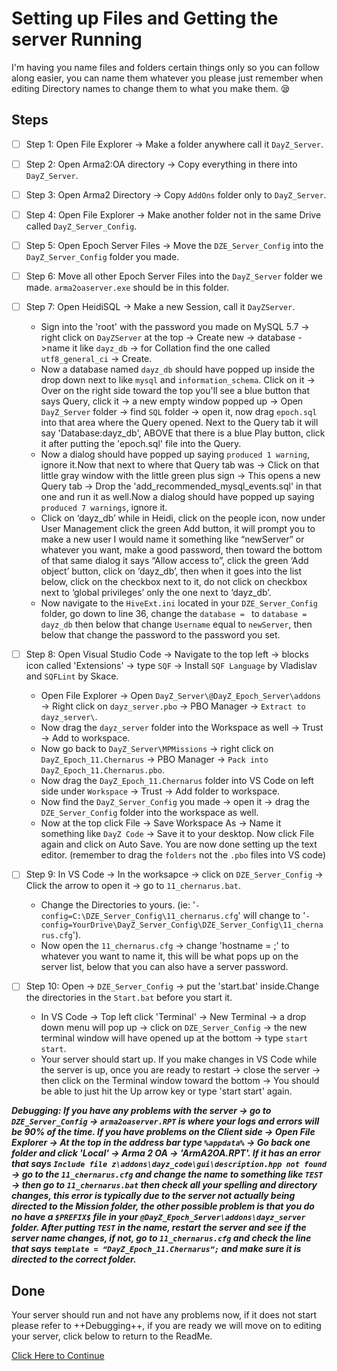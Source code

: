 # Setting up Files and Getting the server Running
I'm having you name files and folders certain things only so you can follow along easier, you can name them whatever you please just remember when editing Directory names to change them to what you make them. :sleepy:
## Steps
- [ ] Step 1: Open File Explorer -> Make a folder anywhere call it `DayZ_Server`.

- [ ] Step 2: Open Arma2:OA directory -> Copy everything in there into `DayZ_Server`. 
 
- [ ] Step 3: Open Arma2 Directory -> Copy `AddOns` folder only to `DayZ_Server`.
 
- [ ] Step 4: Open File Explorer -> Make another folder not in the same Drive called `DayZ_Server_Config`.
 
- [ ] Step 5: Open Epoch Server Files -> Move the `DZE_Server_Config` into the `DayZ_Server_Config` folder you made.
 
- [ ] Step 6: Move all other Epoch Server Files into the `DayZ_Server` folder we made. `arma2oaserver.exe` should be in this folder. 

- [ ] Step 7: Open HeidiSQL -> Make a new Session, call it `DayZServer`. 
  - Sign into the 'root' with the password you made on MySQL 5.7 -> right click on `DayZServer` at the top -> Create new -> database ->name it like `dayz_db` -> for Collation find the one called `utf8_general_ci` -> Create.
  - Now a database named `dayz_db` should have popped up inside the drop down next to like `mysql` and `information_schema`. Click on it -> Over on the right side toward the top you'll see a blue button that says Query, click it -> a new empty window popped up -> Open `DayZ_Server`  folder -> find `SQL` folder -> open it, now drag `epoch.sql` into that area where the Query opened. Next to the Query tab it will say 'Database:dayz_db', ABOVE that there is a blue Play button, click it after putting the 'epoch.sql' file into the Query.
  - Now a dialog should have popped up saying `produced 1 warning`, ignore it.Now that next to where that Query tab was -> Click on that little gray window with the little green plus sign -> This opens a new Query tab -> Drop the 'add_recommended_mysql_events.sql' in that one and run it as well.Now a dialog should have popped up saying `produced 7 warnings`, ignore it.
  - Click on ‘dayz_db’ while in Heidi, click on the people icon, now under User Management click the green Add button, it will prompt you to make a new user I would name it something like “newServer” or whatever you want, make a good password, then toward the bottom of that same dialog it says “Allow access to”, click the green ‘Add object’ button, click on ‘dayz_db’, then when it goes into the list below, click on the checkbox next to it, do not click on checkbox next to ‘global privileges’ only the one next to ‘dayz_db’.
  - Now navigate to the `HiveExt.ini` located in your `DZE_Server_Config` folder, go down to line 36, change the `database = ` to `database = dayz_db` then below that change `Username` equal to `newServer`, then below that change the password to the password you set. 

- [ ] Step 8: Open Visual Studio Code -> Navigate to the top left -> blocks icon called 'Extensions' -> type `SQF` -> Install `SQF Language` by Vladislav and `SQFLint` by Skace.
  - Open File Explorer -> Open `DayZ_Server\@DayZ_Epoch_Server\addons` -> Right click on `dayz_server.pbo` -> PBO Manager -> `Extract to dayz_server\`. 
  - Now drag the `dayz_server` folder into the Workspace as well -> Trust -> Add to workspace.
  - Now go back to `DayZ_Server\MPMissions` ->  right click on `DayZ_Epoch_11.Chernarus` -> PBO Manager -> `Pack into DayZ_Epoch_11.Chernarus.pbo`. 
  - Now drag the `DayZ_Epoch_11.Chernarus` folder into VS Code on left side under `Workspace` -> Trust -> Add folder to workspace.    
  - Now find the `DayZ_Server_Config` you made -> open it -> drag the `DZE_Server_Config` folder into the workspace as well. 
  - Now at the top click File -> Save Workspace As -> Name it something like `DayZ Code` -> Save it to your desktop. Now click File again and click on Auto Save. You are now done    setting up the text editor. (remember to drag the `folders` not the `.pbo` files into VS code)

- [ ] Step 9: In VS Code -> In the worksapce -> click on `DZE_Server_Config` -> Click the arrow to open it -> go to `11_chernarus.bat`. 
   - Change the Directories to yours. (ie: '`-config=C:\DZE_Server_Config\11_chernarus.cfg`' will change to '`-config=YourDrive\DayZ_Server_Config\DZE_Server_Config\11_chernarus.cfg`'). 
   - Now open the `11_chernarus.cfg` -> change 'hostname = ;' to whatever you want to name it, this will be what pops up on the server list, below that you can also have a server password.

- [ ] Step 10: Open -> `DZE_Server_Config` -> put the 'start.bat' inside.Change the directories in the `Start.bat` before you start it. 
  - In VS Code -> Top left click 'Terminal' -> New Terminal -> a drop down menu will pop up -> click on `DZE_Server_Config` -> the new terminal window will have opened up at the bottom -> type `start start`. 
  - Your server should start up. If you make changes in VS Code while the server is up, once you are ready to restart -> close the server -> then click on the Terminal window toward the bottom -> You should be able to just hit the Up arrow key or type 'start start' again.

***Debugging: If you have any problems with the server -> go to `DZE_Server_Config` -> `arma2oaserver.RPT` is where your logs and errors will be 90% of the time. If you have problems on the Client side -> Open File Explorer -> At the top in the address bar type `%appdata%` -> Go back one folder and click 'Local' -> Arma 2 OA -> 'ArmA2OA.RPT'.
If it has an error that  says `Include file z\addons\dayz_code\gui\description.hpp not found` -> go to the `11_chernarus.cfg` and change the name to something like `TEST` -> then go to `11_chernarus.bat` then check all your spelling and directory changes, this error is typically due to the server not actually being directed to the Mission folder, the other possible problem is that you do no have a `$PREFIX$` file in your `@DayZ_Epoch_Server\addons\dayz_server` folder. After putting `TEST` in the name, restart the server and see if the server name changes, if not, go to `11_chernarus.cfg` and check the line that says ```template = “DayZ_Epoch_11.Chernarus”;``` and make sure it is directed to the correct folder.***

## Done
Your server should run and not have any problems now, if it does not start please refer to ++Debugging++, if you are ready we will move on to editing your server, click below to return to the ReadMe.

[Click Here to Continue](../main/README.md)
